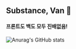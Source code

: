 ## Substance, Van 🔑

#### 프론트도 백도 모두 진배없음!

![Anurag's GitHub stats](https://github-readme-stats.vercel.app/api?username=Vansubstance&show_icons=true&theme=radical)

<!--
**VanSubstance/Vansubstance** is a ✨ _special_ ✨ repository because its `README.md` (this file) appears on your GitHub profile.

Here are some ideas to get you started:

- 🔭 I’m currently working on ...
- 🌱 I’m currently learning ...
- 👯 I’m looking to collaborate on ...
- 🤔 I’m looking for help with ...
- 💬 Ask me about ...
- 📫 How to reach me: ...
- 😄 Pronouns: ...
- ⚡ Fun fact: ...
-->

<script src="https://gist.github.com/corinthionia/045de86203fd29c8b32583c89ec3c530.js"></script>
